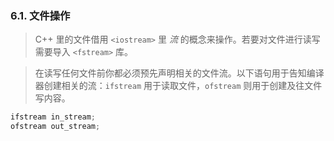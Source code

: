 
### 6.1. 文件操作
> C++ 里的文件借用 `<iostream>` 里 *流* 的概念来操作。若要对文件进行读写需要导入 `<fstream>` 库。

> 在读写任何文件前你都必须预先声明相关的文件流。以下语句用于告知编译器创建相关的流：`ifstream` 用于读取文件，`ofstream` 则用于创建及往文件写内容。
```cpp
ifstream in_stream;
ofstream out_stream;
```
